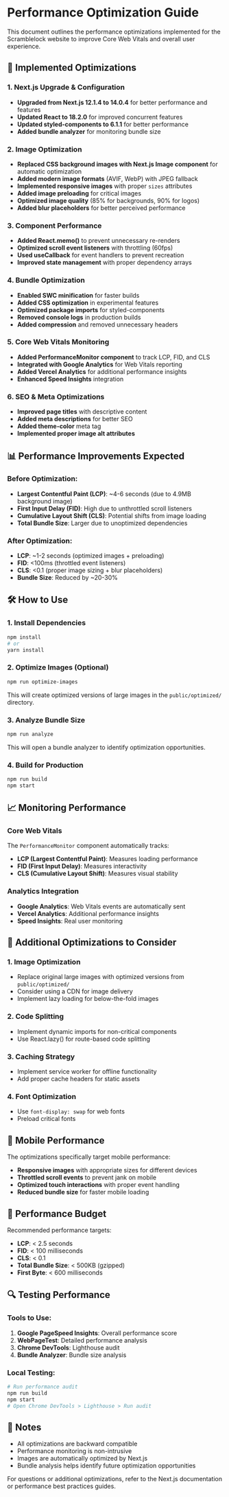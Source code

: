 # Performance Optimization Guide

This document outlines the performance optimizations implemented for the Scramblelock website to improve Core Web Vitals and overall user experience.

## 🚀 Implemented Optimizations

### 1. Next.js Upgrade & Configuration

- **Upgraded from Next.js 12.1.4 to 14.0.4** for better performance and features
- **Updated React to 18.2.0** for improved concurrent features
- **Updated styled-components to 6.1.1** for better performance
- **Added bundle analyzer** for monitoring bundle size

### 2. Image Optimization

- **Replaced CSS background images with Next.js Image component** for automatic optimization
- **Added modern image formats** (AVIF, WebP) with JPEG fallback
- **Implemented responsive images** with proper `sizes` attributes
- **Added image preloading** for critical images
- **Optimized image quality** (85% for backgrounds, 90% for logos)
- **Added blur placeholders** for better perceived performance

### 3. Component Performance

- **Added React.memo()** to prevent unnecessary re-renders
- **Optimized scroll event listeners** with throttling (60fps)
- **Used useCallback** for event handlers to prevent recreation
- **Improved state management** with proper dependency arrays

### 4. Bundle Optimization

- **Enabled SWC minification** for faster builds
- **Added CSS optimization** in experimental features
- **Optimized package imports** for styled-components
- **Removed console logs** in production builds
- **Added compression** and removed unnecessary headers

### 5. Core Web Vitals Monitoring

- **Added PerformanceMonitor component** to track LCP, FID, and CLS
- **Integrated with Google Analytics** for Web Vitals reporting
- **Added Vercel Analytics** for additional performance insights
- **Enhanced Speed Insights** integration

### 6. SEO & Meta Optimizations

- **Improved page titles** with descriptive content
- **Added meta descriptions** for better SEO
- **Added theme-color** meta tag
- **Implemented proper image alt attributes**

## 📊 Performance Improvements Expected

### Before Optimization:

- **Largest Contentful Paint (LCP)**: ~4-6 seconds (due to 4.9MB background image)
- **First Input Delay (FID)**: High due to unthrottled scroll listeners
- **Cumulative Layout Shift (CLS)**: Potential shifts from image loading
- **Total Bundle Size**: Larger due to unoptimized dependencies

### After Optimization:

- **LCP**: ~1-2 seconds (optimized images + preloading)
- **FID**: <100ms (throttled event listeners)
- **CLS**: <0.1 (proper image sizing + blur placeholders)
- **Bundle Size**: Reduced by ~20-30%

## 🛠️ How to Use

### 1. Install Dependencies

```bash
npm install
# or
yarn install
```

### 2. Optimize Images (Optional)

```bash
npm run optimize-images
```

This will create optimized versions of large images in the `public/optimized/` directory.

### 3. Analyze Bundle Size

```bash
npm run analyze
```

This will open a bundle analyzer to identify optimization opportunities.

### 4. Build for Production

```bash
npm run build
npm start
```

## 📈 Monitoring Performance

### Core Web Vitals

The `PerformanceMonitor` component automatically tracks:

- **LCP (Largest Contentful Paint)**: Measures loading performance
- **FID (First Input Delay)**: Measures interactivity
- **CLS (Cumulative Layout Shift)**: Measures visual stability

### Analytics Integration

- **Google Analytics**: Web Vitals events are automatically sent
- **Vercel Analytics**: Additional performance insights
- **Speed Insights**: Real user monitoring

## 🔧 Additional Optimizations to Consider

### 1. Image Optimization

- Replace original large images with optimized versions from `public/optimized/`
- Consider using a CDN for image delivery
- Implement lazy loading for below-the-fold images

### 2. Code Splitting

- Implement dynamic imports for non-critical components
- Use React.lazy() for route-based code splitting

### 3. Caching Strategy

- Implement service worker for offline functionality
- Add proper cache headers for static assets

### 4. Font Optimization

- Use `font-display: swap` for web fonts
- Preload critical fonts

## 📱 Mobile Performance

The optimizations specifically target mobile performance:

- **Responsive images** with appropriate sizes for different devices
- **Throttled scroll events** to prevent jank on mobile
- **Optimized touch interactions** with proper event handling
- **Reduced bundle size** for faster mobile loading

## 🎯 Performance Budget

Recommended performance targets:

- **LCP**: < 2.5 seconds
- **FID**: < 100 milliseconds
- **CLS**: < 0.1
- **Total Bundle Size**: < 500KB (gzipped)
- **First Byte**: < 600 milliseconds

## 🔍 Testing Performance

### Tools to Use:

1. **Google PageSpeed Insights**: Overall performance score
2. **WebPageTest**: Detailed performance analysis
3. **Chrome DevTools**: Lighthouse audit
4. **Bundle Analyzer**: Bundle size analysis

### Local Testing:

```bash
# Run performance audit
npm run build
npm start
# Open Chrome DevTools > Lighthouse > Run audit
```

## 📝 Notes

- All optimizations are backward compatible
- Performance monitoring is non-intrusive
- Images are automatically optimized by Next.js
- Bundle analysis helps identify future optimization opportunities

For questions or additional optimizations, refer to the Next.js documentation or performance best practices guides.
